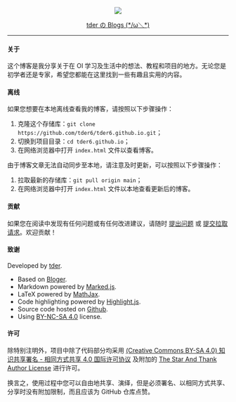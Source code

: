 <p align="center">
  <a href="https://github.com/tder6/">
  	<img src="https://cdn.luogu.com.cn/upload/usericon/714254.png?x-oss-process=image/rounded-corners,r_50"></img>
  </a>
  <p align="center">
    <a href="https://tder6.github.io">tder の Blogs (*/ω＼*)</a>
  </p>
</p>

---

#### 关于

这个博客是我分享关于在 OI 学习及生活中的想法、教程和项目的地方。无论您是初学者还是专家，希望您都能在这里找到一些有趣且实用的内容。

#### 离线

如果您想要在本地离线查看我的博客，请按照以下步骤操作：

1. 克隆这个存储库：`git clone https://github.com/tder6/tder6.github.io.git`；
2. 切换到项目目录：`cd tder6.github.io`；
3. 在网络浏览器中打开 `index.html` 文件以查看博客。

由于博客文章无法自动同步至本地，请注意及时更新，可以按照以下步骤操作：

1. 拉取最新的存储库：`git pull origin main`；
2. 在网络浏览器中打开 `index.html` 文件以本地查看更新后的博客。

#### 贡献

如果您在阅读中发现有任何问题或有任何改进建议，请随时 [提出问题](https://github.com/tder6/tder6.github.io/issues/new/choose) 或 [提交拉取请求](https://github.com/tder6/tder6.github.io/compare)。欢迎贡献！

#### 致谢

Developed by [tder](https://github.com/tder6).

- Based on [Bloger](https://TBC.).
- Markdown powered by [Marked.js](https://marked.js.org/).
- LaTeX powered by [MathJax](https://www.mathjax.org/).
- Code highlighting powered by [Highlight.js](https://highlightjs.org/).
- Source code hosted on [Github](https://github.com/tder6/tder6.github.io/).
- Using [BY-NC-SA 4.0](http://creativecommons.org/licenses/by-nc-sa/4.0/) license.

#### 许可

除特别注明外，项目中除了代码部分均采用 [(Creative Commons BY-SA 4.0) 知识共享署名 - 相同方式共享 4.0 国际许可协议](https://creativecommons.org/licenses/by-sa/4.0/) 及附加的 [The Star And Thank Author License](https://github.com/zTrix/sata-license) 进行许可。

换言之，使用过程中您可以自由地共享、演绎，但是必须署名、以相同方式共享、分享时没有附加限制，而且应该为 GitHub 仓库点赞。